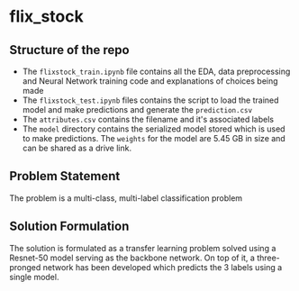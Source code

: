 # flix_stock

## Structure of the repo

 - The ```flixstock_train.ipynb``` file contains all the EDA, data preprocessing and Neural Network training code and explanations of choices being made
 - The ```flixstock_test.ipynb``` files contains the script to load the trained model and make predictions and generate the ```prediction.csv```
 - The ```attributes.csv``` contains the filename and it's associated labels
 - The ```model``` directory contains the serialized model stored which is used to make predictions. The ```weights``` for the model are 5.45 GB in size and can be shared as a drive link.

## Problem Statement

The problem is a multi-class, multi-label classification problem

## Solution Formulation

The solution is formulated as a transfer learning problem solved using a Resnet-50 model serving as the backbone network. On top of it, a three-pronged network has been developed which predicts the 3 labels using a single model.


